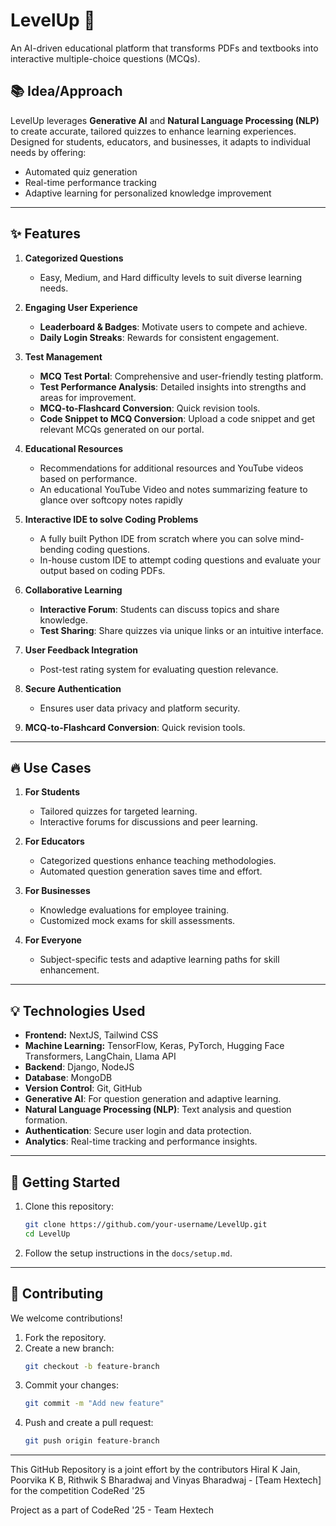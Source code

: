 # LevelUp 🚀  
An AI-driven educational platform that transforms PDFs and textbooks into interactive multiple-choice questions (MCQs).  

## 📚 Idea/Approach  
LevelUp leverages **Generative AI** and **Natural Language Processing (NLP)** to create accurate, tailored quizzes to enhance learning experiences. Designed for students, educators, and businesses, it adapts to individual needs by offering:  
- Automated quiz generation  
- Real-time performance tracking  
- Adaptive learning for personalized knowledge improvement  

---

## ✨ Features  
1. **Categorized Questions**  
   - Easy, Medium, and Hard difficulty levels to suit diverse learning needs.  

2. **Engaging User Experience**  
   - **Leaderboard & Badges**: Motivate users to compete and achieve.  
   - **Daily Login Streaks**: Rewards for consistent engagement.  

3. **Test Management**  
   - **MCQ Test Portal**: Comprehensive and user-friendly testing platform.  
   - **Test Performance Analysis**: Detailed insights into strengths and areas for improvement.  
   - **MCQ-to-Flashcard Conversion**: Quick revision tools.
   - **Code Snippet to MCQ Conversion**: Upload a code snippet and get relevant MCQs generated on our portal.

4. **Educational Resources**  
   - Recommendations for additional resources and YouTube videos based on performance.
   - An educational YouTube Video and notes summarizing feature to glance over softcopy notes rapidly

5. **Interactive IDE to solve Coding Problems**  
   - A fully built Python IDE from scratch where you can solve mind-bending coding questions.
   - In-house custom IDE to attempt coding questions and evaluate your output based on coding PDFs.  

6. **Collaborative Learning**  
   - **Interactive Forum**: Students can discuss topics and share knowledge.  
   - **Test Sharing**: Share quizzes via unique links or an intuitive interface.  

7. **User Feedback Integration**  
   - Post-test rating system for evaluating question relevance.  

8. **Secure Authentication**  
   - Ensures user data privacy and platform security.  

9. **MCQ-to-Flashcard Conversion**: Quick revision tools.  

---

## 🔥 Use Cases  

1. **For Students**  
   - Tailored quizzes for targeted learning.  
   - Interactive forums for discussions and peer learning.  

2. **For Educators**  
   - Categorized questions enhance teaching methodologies.  
   - Automated question generation saves time and effort.  

3. **For Businesses**  
   - Knowledge evaluations for employee training.  
   - Customized mock exams for skill assessments.  

4. **For Everyone**  
   - Subject-specific tests and adaptive learning paths for skill enhancement.  

---

## 💡 Technologies Used  
- **Frontend:** NextJS, Tailwind CSS
- **Machine Learning:** TensorFlow, Keras, PyTorch, Hugging Face Transformers, LangChain, Llama API
- **Backend**: Django, NodeJS
- **Database**: MongoDB
- **Version Control**: Git, GitHub
- **Generative AI**: For question generation and adaptive learning.  
- **Natural Language Processing (NLP)**: Text analysis and question formation.  
- **Authentication**: Secure user login and data protection.  
- **Analytics**: Real-time tracking and performance insights.  

---

## 🚀 Getting Started  
1. Clone this repository:  
   ```bash
   git clone https://github.com/your-username/LevelUp.git
   cd LevelUp
   ```
2. Follow the setup instructions in the `docs/setup.md`.  

---

## 🎯 Contributing  
We welcome contributions!  
1. Fork the repository.  
2. Create a new branch:  
   ```bash
   git checkout -b feature-branch
   ```  
3. Commit your changes:  
   ```bash
   git commit -m "Add new feature"
   ```  
4. Push and create a pull request:  
   ```bash
   git push origin feature-branch
   ```  

---

This GitHub Repository is a joint effort by the contributors Hiral K Jain, Poorvika K B, Rithwik S Bharadwaj and Vinyas Bharadwaj - [Team Hextech] for the competition CodeRed '25  

Project as a part of CodeRed '25 - Team Hextech
